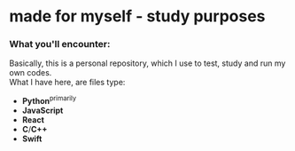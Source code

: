 # made for myself - study purposes
### What you'll encounter:  
Basically, this is a personal repository, which I use to test, study and run my own codes.  
What I have here, are files type:
- **Python**<sup>primarily</sup>
- **JavaScript**
- **React**
- **C**/**C++**
- **Swift**
